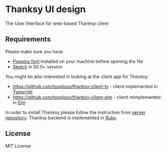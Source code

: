 # Thanksy UI design

The User Interface for web-based Thanksy client

## Requirements

Please make sure you have:

- [Poppins font](https://fonts.google.com/specimen/Poppins?selection.family=Poppins) installed on your machine before opening the file
- [Sketch](https://www.sketchapp.com/) in 50.0+ version

You might be also interested in looking at the client app for Thanksy:

- https://github.com/tooploox/thanksy-client-ts - client implemented in [Typscript](https://www.typescriptlang.org/)
- https://github.com/tooploox/thanksy-client-elm - client reimplemented in [Elm](https://elm-lang.org/)

In order to install Thanksy please follow the instruction from [server repository](https://github.com/tooploox/thanksy-server). Thanksy backend is implemented in [Ruby](https://www.ruby-lang.org/en/).

## License

MIT License
